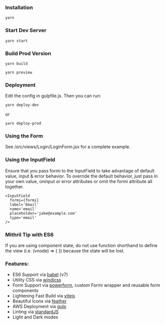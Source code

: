 ### Installation

```
yarn
```

### Start Dev Server
```
yarn start
```

### Build Prod Version

```
yarn build

yarn preview
```

### Deployment

Edit the config in gulpfile.js. Then you can run:

```
yarn deploy-dev
```
or
```
yarn deploy-prod
```

### Using the Form

See /src/views/Login/LoginForm.jsx for a complete example.

### Using the InputField

Ensure that you pass formi to the InputField to take advantage of default value, input & error behavior. To override the default behavior, just pass in your own value, oninput or error attributes or omit the formi attribute all together.
```
<InputField
  formi={formi}
  label='Email'
  name='email'
  placeholder='jake@example.com'
  type='email'
/>
```

### Mithril Tip with ES6

If you are using component state, do not use function shorthand to define the view (i.e. (vnode) => { }) because the state will be lost.

### Features:

* ES6 Support via [babel](https://babeljs.io/) (v7)
* Utility CSS via [windicss](https://windicss.org/)
* Form Support via [powerform](https://github.com/ludbek/powerform), custom Formi wrapper and reusable form components
* Lightening Fast Build via [vitejs](https://vitejs.dev/)
* Beautiful Icons via [feather](https://feathericons.com/)
* AWS Deployment via [gulp](https://gulpjs.com/)
* Linting via [standardJS](https://standardjs.com)
* Light and Dark modes

